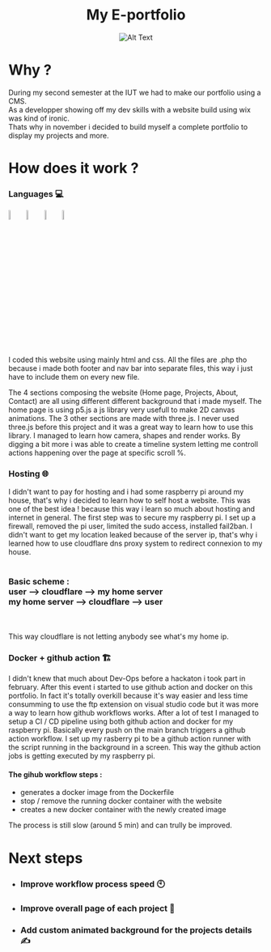 
  
  <div align="center"> 
    <h1>My E-portfolio</h1>

  ![Alt Text](https://media.giphy.com/media/E549VaHiMjknS/giphy.gif)
  </div>

<h1>Why ?</h1>
<p>During my second semester at the IUT we had to make our portfolio using a CMS. <br>As a developper showing off my dev skills with a website build using wix was kind of ironic. <br>Thats why in november i decided to build myself a complete portfolio to display my projects and more. </p>


 <h1>How does it work ?</h1>
 
<h3>Languages 💻</h3>
<p><img src="https://media.giphy.com/media/JqDcpPX8vWahUny0pE/giphy.gif" width="7%" height="7%" /><img src="https://media.giphy.com/media/ln7z2eWriiQAllfVcn/giphy.gif" width="7%" height="7%" /><img src="https://media.giphy.com/media/fsEaZldNC8A1PJ3mwp/giphy.gif" width="7%" height="7%" /><img src="https://media.giphy.com/media/XAxylRMCdpbEWUAvr8/giphy.gif" width="7%" height="7%" /></p>
<p> I coded this website using mainly html and css. All the files are .php tho because i made both footer and nav bar into separate files, this way i just have to include them on every new file.</p>
<p>The 4 sections composing the website (Home page, Projects, About, Contact) are all using different different background that i made myself. The home page is using p5.js a js library very usefull to make 2D canvas animations. The 3 other sections are made with three.js. I never used three.js before this project and it was a great way to learn how to use this library. I managed to learn how camera, shapes and render works. By digging a bit more i was able to create a timeline system letting me controll actions happening over the page at specific scroll %.
</p>

<h3>Hosting 🌐</h3>
I didn't want to pay for hosting and i had some raspberry pi around my house, that's why i decided to learn how to self host a website. This was one of the best idea ! because this way i learn so much about hosting and internet in general. The first step was to secure my raspberry pi. I set up a firewall, removed the pi user, limited the sudo access, installed fail2ban. I didn't want to get my location leaked because of the server ip, that's why i learned how to use cloudflare dns proxy system to redirect connexion to my house.<br><br> <h3>Basic scheme : <br>user --> cloudflare --> my home server  <br>     my home server --> cloudflare --> user</h3><br> <br>This way cloudflare is not letting anybody see what's my home ip. </p>
 
 
<h3>Docker + github action 🏗️</h3>

<p>I didn't knew that much about Dev-Ops before a hackaton i took part in february. After this event i started to use github action and docker on this portfolio. In fact it's totally overkill because it's way easier and less time consumming to use the ftp extension on visual studio code but it was more a way to learn how github workflows works.
After a lot of test I managed to setup a CI / CD pipeline using both github action and docker for my raspberry pi. Basically every push on the main branch triggers a github action workflow. I set up my rasberry pi to be a github action runner with the script running in the background in a screen. This way the github action jobs is getting executed by my raspberry pi. </p>
<h4>The gihub workflow steps :</h4>
<ul>
  <li>generates a docker image from the Dockerfile</li>
  <li>stop / remove the running docker container with the website</li>
  <li>creates a new docker container with the newly created image</li>
</ul>
<p>The process is still slow (around 5 min) and can trully be improved.</p>
  
  
 <h1>Next steps</h1>
 
 <ul>
  <li><h3>Improve workflow process speed 🕙</h3></li>
  <li><h3>Improve overall page of each project 🌆</h3></li>
  <li><h3>Add custom animated background for the projects details ✍️</h3></li>
</ul>




